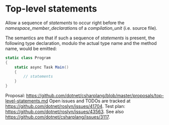 Top-level statements
=========================

Allow a sequence of *statements* to occur right before the *namespace_member_declaration*s of a *compilation_unit* (i.e. source file).

The semantics are that if such a sequence of *statements* is present, the following type declaration, modulo the actual type name and the method name, would be emitted:

``` c#
static class Program
{
    static async Task Main()
    {
        // statements
    }
}
```

Proposal: https://github.com/dotnet/csharplang/blob/master/proposals/top-level-statements.md
Open issues and TODOs are tracked at https://github.com/dotnet/roslyn/issues/41704.
Test plan: https://github.com/dotnet/roslyn/issues/43563.
See also https://github.com/dotnet/csharplang/issues/3117.
